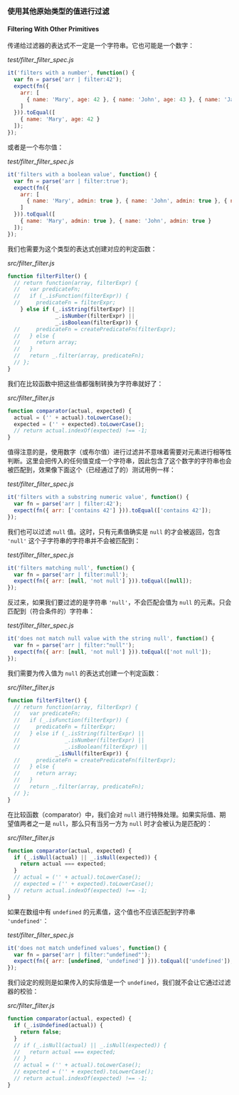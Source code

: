 ### 使用其他原始类型的值进行过滤

#### Filtering With Other Primitives

传递给过滤器的表达式不一定是一个字符串。它也可能是一个数字：

_test/filter\_filter\_spec.js_

```js
it('filters with a number', function() {
  var fn = parse('arr | filter:42');
  expect(fn({
    arr: [
      { name: 'Mary', age: 42 }, { name: 'John', age: 43 }, { name: 'Jane', age: 44 }
    ]
  })).toEqual([
    { name: 'Mary', age: 42 }
  ]);
});
```

或者是一个布尔值：

_test/filter\_filter\_spec.js_

```js
it('filters with a boolean value', function() {
  var fn = parse('arr | filter:true');
  expect(fn({
    arr: [
      { name: 'Mary', admin: true }, { name: 'John', admin: true }, { name: 'Jane', admin: false }
    ]
  })).toEqual([
    { name: 'Mary', admin: true }, { name: 'John', admin: true }
  ]);
});
```

我们也需要为这个类型的表达式创建对应的判定函数：

_src/filter\_filter.js_

```js
function filterFilter() {
  // return function(array, filterExpr) {
  //   var predicateFn;
  //   if (_.isFunction(filterExpr)) {
  //     predicateFn = filterExpr;
    } else if (_.isString(filterExpr) ||
               _.isNumber(filterExpr) ||
               _.isBoolean(filterExpr)) {
  //     predicateFn = createPredicateFn(filterExpr);
  //   } else {
  //     return array;
  //   }
  //   return _.filter(array, predicateFn);
  // };
}
```

我们在比较函数中把这些值都强制转换为字符串就好了：

_src/filter\_filter.js_

```js
function comparator(actual, expected) {
  actual = ('' + actual).toLowerCase();
  expected = ('' + expected).toLowerCase();
  // return actual.indexOf(expected) !== -1;
}
```

值得注意的是，使用数字（或布尔值）进行过滤并不意味着需要对元素进行相等性判断。这里会把传入的任何值变成一个字符串，因此包含了这个数字的字符串也会被匹配到，效果像下面这个（已经通过了的）测试用例一样：

_test/filter\_filter\_spec.js_

```js
it('filters with a substring numeric value', function() {
  var fn = parse('arr | filter:42');
  expect(fn({ arr: ['contains 42'] })).toEqual(['contains 42']);
});
```

我们也可以过滤 `null` 值。这时，只有元素值确实是 `null` 的才会被返回，包含 `'null'` 这个子字符串的字符串并不会被匹配到：

_test/filter\_filter\_spec.js_

```js
it('filters matching null', function() {
  var fn = parse('arr | filter:null');
  expect(fn({ arr: [null, 'not null'] })).toEqual([null]);
});
```

反过来，如果我们要过滤的是字符串 `'null'`，不会匹配会值为 `null` 的元素。只会匹配到（符合条件的）字符串：

_test/filter\_filter\_spec.js_

```js
it('does not match null value with the string null', function() {
  var fn = parse('arr | filter:"null"');
  expect(fn({ arr: [null, 'not null'] })).toEqual(['not null']);
});
```

我们需要为传入值为 `null` 的表达式创建一个判定函数：

_src/filter\_filter.js_

```js
function filterFilter() {
  // return function(array, filterExpr) {
  //   var predicateFn;
  //   if (_.isFunction(filterExpr)) {
  //     predicateFn = filterExpr;
  //   } else if (_.isString(filterExpr) ||
  //              _.isNumber(filterExpr) ||
  //              _.isBoolean(filterExpr) ||
               _.isNull(filterExpr)) {
  //     predicateFn = createPredicateFn(filterExpr);
  //   } else {
  //     return array;
  //   }
  //   return _.filter(array, predicateFn);
  // };
}
```

在比较函数（comparator）中，我们会对 `null` 进行特殊处理。如果实际值、期望值两者之一是 `null`，那么只有当另一方为 `null` 时才会被认为是匹配的：

_src/filter\_filter.js_

```js
function comparator(actual, expected) {
  if (_.isNull(actual) || _.isNull(expected)) {
    return actual === expected;
  }
  // actual = ('' + actual).toLowerCase();
  // expected = ('' + expected).toLowerCase();
  // return actual.indexOf(expected) !== -1;
}
```

如果在数组中有 `undefined` 的元素值，这个值也不应该匹配到字符串 `'undefined'`：

_test/filter\_filter\_spec.js_

```js
it('does not match undefined values', function() {
  var fn = parse('arr | filter:"undefined"');
  expect(fn({ arr: [undefined, 'undefined'] })).toEqual(['undefined']);
});
```

我们设定的规则是如果传入的实际值是一个 `undefined`，我们就不会让它通过过滤器的校验：

_src/filter\_filter.js_

```js
function comparator(actual, expected) {
  if (_.isUndefined(actual)) {
    return false;
  }
  // if (_.isNull(actual) || _.isNull(expected)) {
  //   return actual === expected;
  // }
  // actual = ('' + actual).toLowerCase();
  // expected = ('' + expected).toLowerCase();
  // return actual.indexOf(expected) !== -1;
}
```



